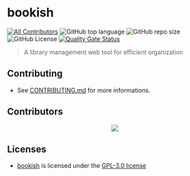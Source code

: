 # bookish

[![All Contributors](https://img.shields.io/github/all-contributors/hardingadonis/bookish?color=ee8449)](#contributors)
![GitHub top language](https://img.shields.io/github/languages/top/hardingadonis/bookish)
![GitHub repo size](https://img.shields.io/github/repo-size/hardingadonis/bookish)
![GitHub License](https://img.shields.io/github/license/hardingadonis/bookish)
[![Quality Gate Status](https://sonarcloud.io/api/project_badges/measure?project=hardingadonis_bookish&metric=alert_status)](https://sonarcloud.io/summary/new_code?id=hardingadonis_bookish)

> A library management web tool for efficient organization

## Contributing

- See [CONTRIBUTING.md](docs/CONTRIBUTING.md) for more informations.

## Contributors

<div align="center">
  <a href="https://github.com/hardingadonis/bookish/graphs/contributors">
    <img src="https://contrib.rocks/image?repo=hardingadonis/bookish" />
  </a>
</div>

## Licenses

- [bookish](https://github.com/hardingadonis/bookish) is licensed under the [GPL-3.0 license](LICENSE)
